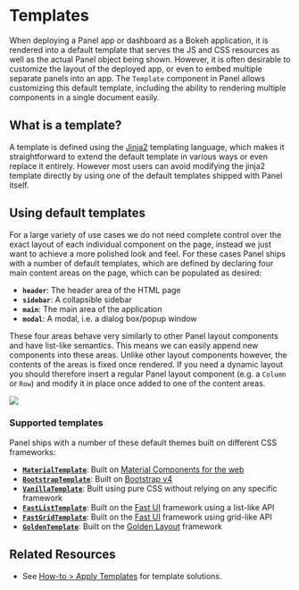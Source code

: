 # Templates

When deploying a Panel app or dashboard as a Bokeh application, it is rendered into a default template that serves the JS and CSS resources as well as the actual Panel object being shown. However, it is often desirable to customize the layout of the deployed app, or even to embed multiple separate panels into an app. The ``Template`` component in Panel allows customizing this default template, including the ability to rendering multiple components in a single document easily.

## What is a template?

A template is defined using the [Jinja2](http://jinja.pocoo.org/docs/) templating language, which makes it straightforward to extend the default template in various ways or even replace it entirely. However most users can avoid modifying the jinja2 template directly by using one of the default templates shipped with Panel itself.

## Using default templates

For a large variety of use cases we do not need complete control over the exact layout of each individual component on the page, instead we just want to achieve a more polished look and feel. For these cases Panel ships with a number of default templates, which are defined by declaring four main content areas on the page, which can be populated as desired:

* **`header`**: The header area of the HTML page
* **`sidebar`**: A collapsible sidebar
* **`main`**: The main area of the application
* **`modal`**: A modal, i.e. a dialog box/popup window

These four areas behave very similarly to other Panel layout components and have list-like semantics. This means we can easily append new components into these areas. Unlike other layout components however, the contents of the areas is fixed once rendered. If you need a dynamic layout you should therefore insert a regular Panel layout component (e.g. a `Column` or `Row`) and modify it in place once added to one of the content areas.

<img src="../assets/template_areas.png" style="margin-left: auto; margin-right: auto; display: block;"></img>

### Supported templates

Panel ships with a number of these default themes built on different CSS frameworks:

* **[``MaterialTemplate``](../reference/templates/Material.ipynb)**: Built on [Material Components for the web](https://material.io/develop/web/)
* **[``BootstrapTemplate``](../reference/templates/Bootstrap.ipynb)**: Built on  [Bootstrap v4](https://getbootstrap.com/docs/4.0/getting-started/introduction/)
* **[``VanillaTemplate``](../reference/templates/Vanilla.ipynb)**: Built using pure CSS without relying on any specific framework
* **[``FastListTemplate``](../reference/templates/FastListTemplate.ipynb)**: Built on the [Fast UI](https://fast.design/) framework using a list-like API
* **[``FastGridTemplate``](../reference/templates/FastGridTemplate.ipynb)**: Built on the [Fast UI](https://fast.design/) framework using grid-like API
* **[``GoldenTemplate``](../reference/templates/GoldenLayout.ipynb)**: Built on the [Golden Layout](https://golden-layout.com/) framework


## Related Resources
- See [How-to > Apply Templates](../../how_to/templates/index.md) for template solutions.
